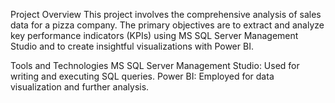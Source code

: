 Project Overview
This project involves the comprehensive analysis of sales data for a pizza company. The primary objectives are to extract and analyze key performance indicators (KPIs) using MS SQL Server Management Studio and to create insightful visualizations with Power BI.

Tools and Technologies
MS SQL Server Management Studio: Used for writing and executing SQL queries.
Power BI: Employed for data visualization and further analysis.
